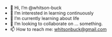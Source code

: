 - 👋 Hi, I’m @whitson-buck
- 👀 I’m interested in learning continuously
- 🌱 I’m currently learning about life
- 💞️ I’m looking to collaborate on ... something.
- 📫 How to reach me: whitsonbuck@gmail.com

